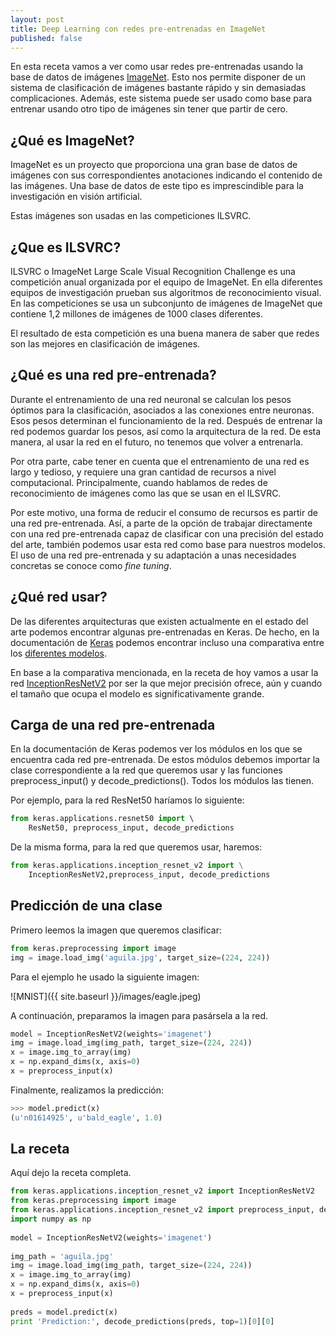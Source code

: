 ```yaml
---
layout: post
title: Deep Learning con redes pre-entrenadas en ImageNet
published: false
---
```


En esta receta vamos a ver como usar redes pre-entrenadas usando la base de datos de imágenes [ImageNet](http://www.image-net.org/). Esto nos permite disponer de un sistema de clasificación de imágenes bastante rápido y sin demasiadas complicaciones. Además, este sistema puede ser usado como base para entrenar usando otro tipo de imágenes sin tener que partir de cero.

## ¿Qué es ImageNet?
ImageNet es un proyecto que proporciona una gran base de datos de imágenes con sus correspondientes anotaciones indicando el contenido de las imágenes. Una base de datos de este tipo es imprescindible para la investigación en visión artificial.

Estas imágenes son usadas en las competiciones ILSVRC.

## ¿Que es ILSVRC?
ILSVRC o ImageNet Large Scale Visual Recognition Challenge es una competición anual organizada por el equipo de ImageNet. En ella diferentes equipos de investigación prueban sus algoritmos de reconocimiento visual. En las competiciones se usa un subconjunto de imágenes de ImageNet que contiene 1,2 millones de imágenes de 1000 clases diferentes.

El resultado de esta competición es una buena manera de saber que redes son las mejores en clasificación de imágenes.

## ¿Qué es una red pre-entrenada?
Durante el entrenamiento de una red neuronal se calculan los pesos óptimos para la clasificación, asociados a las conexiones entre neuronas. Esos pesos determinan el funcionamiento de la red. Después de entrenar la red podemos guardar los pesos, así como la arquitectura de la red. De esta manera, al usar la red en el futuro, no tenemos que volver a entrenarla.

Por otra parte, cabe tener en cuenta que el entrenamiento de una red es largo y tedioso, y requiere una gran cantidad de recursos a nivel computacional. Principalmente, cuando hablamos de redes de reconocimiento de imágenes como las que se usan en el ILSVRC.

Por este motivo, una forma de reducir el consumo de recursos es partir de una red pre-entrenada. Así, a parte de la opción de trabajar directamente con una red pre-entrenada capaz de clasificar con una precisión del estado del arte, también podemos usar esta red como base para nuestros modelos. El uso de una red pre-entrenada y su adaptación a unas necesidades concretas se conoce como *fine tuning*.

## ¿Qué red usar?
De las diferentes arquitecturas que existen actualmente en el estado del arte podemos encontrar algunas pre-entrenadas en Keras. De hecho, en la documentación de [Keras](https://keras.io/) podemos encontrar incluso una comparativa entre los [diferentes modelos](https://keras.io/applications/).

En base a la comparativa mencionada, en la receta de hoy vamos a usar la red [InceptionResNetV2](https://keras.io/applications/#inceptionresnetv2) por ser la que mejor precisión ofrece, aún y cuando el tamaño que ocupa el modelo es significativamente grande.

## Carga de una red pre-entrenada
En la documentación de Keras podemos ver los módulos en los que se encuentra cada red pre-entrenada. De estos módulos debemos importar la clase correspondiente a la red que queremos usar y las funciones preprocess_input() y decode_predictions(). Todos los módulos las tienen.

Por ejemplo, para la red ResNet50 haríamos lo siguiente:

```python
from keras.applications.resnet50 import \ 
    ResNet50, preprocess_input, decode_predictions
```
    
De la misma forma, para la red que queremos usar, haremos:

```python
from keras.applications.inception_resnet_v2 import \
    InceptionResNetV2,preprocess_input, decode_predictions
```


## Predicción de una clase
Primero leemos la imagen que queremos clasificar:

```python
from keras.preprocessing import image
img = image.load_img('aguila.jpg', target_size=(224, 224))
```

Para el ejemplo he usado la siguiente imagen:

![MNIST]({{ site.baseurl }}/images/eagle.jpeg)

A continuación, preparamos la imagen para pasársela a la red.

```python
model = InceptionResNetV2(weights='imagenet')
img = image.load_img(img_path, target_size=(224, 224))
x = image.img_to_array(img)
x = np.expand_dims(x, axis=0)
x = preprocess_input(x)
```

Finalmente, realizamos la predicción:

```python
>>> model.predict(x)
(u'n01614925', u'bald_eagle', 1.0)
```

## La receta

Aquí dejo la receta completa.

```python
from keras.applications.inception_resnet_v2 import InceptionResNetV2             
from keras.preprocessing import image                                            
from keras.applications.inception_resnet_v2 import preprocess_input, decode_predictions
import numpy as np                                                               
                                                                                 
model = InceptionResNetV2(weights='imagenet')                                    
                                                                                 
img_path = 'aguila.jpg'                                                          
img = image.load_img(img_path, target_size=(224, 224))                           
x = image.img_to_array(img)                                                      
x = np.expand_dims(x, axis=0)                                                    
x = preprocess_input(x)                                                          
                                                                                 
preds = model.predict(x)                                                         
print 'Prediction:', decode_predictions(preds, top=1)[0][0] 
```







